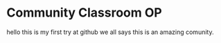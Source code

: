 # Community Classroom OP
hello this is my first try at github 
we all  says this is an amazing comunity.
